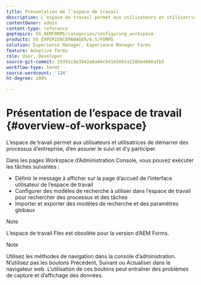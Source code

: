 ```yaml
---
title: Présentation de l’espace de travail
description: L’espace de travail permet aux utilisateurs et utilisatrices de démarrer des processus d’entreprise, d’en assurer le suivi et d’y participer. En savoir plus sur l’espace de travail.
contentOwner: admin
content-type: reference
geptopics: SG_AEMFORMS/categories/configuring_workspace
products: SG_EXPERIENCEMANAGER/6.5/FORMS
solution: Experience Manager, Experience Manager Forms
feature: Adaptive Forms
role: User, Developer
source-git-commit: 29391c8e3042a8a04c64165663a228bb4886afb5
workflow-type: tm+mt
source-wordcount: '124'
ht-degree: 100%

---
```


# Présentation de l’espace de travail {#overview-of-workspace}

L’espace de travail permet aux utilisateurs et utilisatrices de démarrer des processus d’entreprise, d’en assurer le suivi et d’y participer.

Dans les pages Workspace d’Administration Console, vous pouvez exécuter les tâches suivantes :

* Définir le message à afficher sur la page d’accueil de l’interface utilisateur de l’espace de travail
* Configurer des modèles de recherche à utiliser dans l’espace de travail pour rechercher des processus et des tâches
* Importer et exporter des modèles de recherche et des paramètres globaux

>[!NOTE]
>
>L’espace de travail Flex est obsolète pour la version d’AEM Forms.

>[!NOTE]
>
>Utilisez les méthodes de navigation dans la console d’administration. N’utilisez pas les boutons Précédent, Suivant ou Actualiser dans le navigateur web. L’utilisation de ces boutons peut entraîner des problèmes de capture et d’affichage des données.
